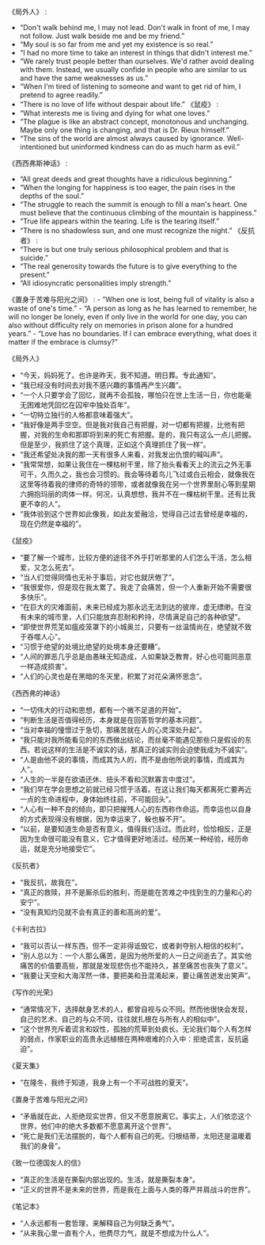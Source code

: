 《局外人》 :
- “Don't walk behind me, I may not lead. Don't walk in front of me, I may not follow. Just walk beside me and be my friend.”
- “My soul is so far from me and yet my existence is so real.”
- “I had no more time to take an interest in things that didn't interest me.”
- “We rarely trust people better than ourselves. We'd rather avoid dealing with them. Instead, we usually confide in people who are similar to us and have the same weaknesses as us.”
- “When I'm tired of listening to someone and want to get rid of him, I pretend to agree readily.”
- “There is no love of life without despair about life.”
《鼠疫》 :
- “What interests me is living and dying for what one loves.”
- “The plague is like an abstract concept, monotonous and unchanging. Maybe only one thing is changing, and that is Dr. Rieux himself.”
- “The sins of the world are almost always caused by ignorance. Well-intentioned but uninformed kindness can do as much harm as evil.”

《西西弗斯神话》 :
- “All great deeds and great thoughts have a ridiculous beginning.”
- “When the longing for happiness is too eager, the pain rises in the depths of the soul.”
- “The struggle to reach the summit is enough to fill a man's heart. One must believe that the continuous climbing of the mountain is happiness.”
- “True life appears within the tearing. Life is the tearing itself.”
- “There is no shadowless sun, and one must recognize the night.”
《反抗者》 :
- “There is but one truly serious philosophical problem and that is suicide.”
- “The real generosity towards the future is to give everything to the present.”
- “All idiosyncratic personalities imply strength.”

《置身于苦难与阳光之间》 :
    - “When one is lost, being full of vitality is also a waste of one's time.”
    - “A person as long as he has learned to remember, he will no longer be lonely, even if only live in the world for one day, you can also without difficulty rely on memories in prison alone for a hundred years.”
    - “Love has no boundaries. If I can embrace everything, what does it matter if the embrace is clumsy?”

《局外人》
- “今天，妈妈死了。也许是昨天，我不知道。明日葬。专此通知”。
- “我已经没有时间去对我不感兴趣的事情再产生兴趣”。
- “一个人只要学会了回忆，就再不会孤独，哪怕只在世上生活一日，你也能毫无困难地凭回忆在囚牢中独处百年”。
- “一切特立独行的人格都意味着强大”。
- “我好像是两手空空。但是我对我自己有把握，对一切都有把握，比他有把握，对我的生命和那即将到来的死亡有把握。是的，我只有这么一点儿把握。但是至少，我抓住了这个真理，正如这个真理抓住了我一样”。
- “我还希望处决我的那一天有很多人来看，对我发出仇恨的喊叫声”。
- “我常常想，如果让我住在一棵枯树干里，除了抬头看看天上的流云之外无事可干，久而久之，我也会习惯的。我会等待着鸟儿飞过或白云相会，就像我在这里等待着我的律师的奇特的领带，或者就像我在另一个世界里耐心等到星期六拥抱玛丽的肉体一样。何况，认真想想，我并不在一棵枯树干里。还有比我更不幸的人”。
- “我体验到这个世界如此像我，如此友爱融洽，觉得自己过去曾经是幸福的，现在仍然是幸福的”。

《鼠疫》
- “要了解一个城市，比较方便的途径不外乎打听那里的人们怎么干活，怎么相爱，又怎么死去”。
- “当人们觉得同情也无补于事后，对它也就厌倦了”。
- “我很爱你，但是现在我太累了。我走了会痛苦，但一个人重新开始不需要很多快乐”。
- “在巨大的灾难面前，未来已经成为那永远无法到达的彼岸，虚无缥缈。在没有未来的城市里，人们只能放弃忍耐和矜持，尽情满足自己的各种欲望”。
- “即使世界荒芜如瘟疫笼罩下的小城奥兰，只要有一丝温情尚在，绝望就不致于吞噬人心”。
- “习惯于绝望的处境比绝望的处境本身还要糟”。
- “人间的罪恶几乎总是由愚昧无知造成，人如果缺乏教育，好心也可能同恶意一样造成损害”。
- “人们的心灵也是在黑暗的冬天里，积累了对花朵满怀思念”。

《西西弗的神话》
- “一切伟大的行动和思想，都有一个微不足道的开始”。
- “判断生活是否值得经历，本身就是在回答哲学的基本问题”。
- “当对幸福的憧憬过于急切，那痛苦就在人的心灵深处升起”。
- “我只能对我所能看见的的东西做出结论，而丝毫不能遇见那些只是假设的东西。若说这样的生活是不诚实的话，那真正的诚实则会迫使我成为不诚实”。
- “人是由他不说的事情，而成其为人的，而不是由他所说的事情，而成其为人”。
- “人生的一半是在欲语还休、扭头不看和沉默寡言中度过”。
- “我们早在学会思想之前就已经习惯于活着。在这让我们每天都离死亡要再近一点的生命进程中，身体始终往前，不可能回头”。
- “人心有一种不良的倾向，即只把摧残人心的东西称作命运。而幸运也以自身的方式表现得没有根据，因为幸运来了，躲也躲不开”。
- “以前，是要知道生命是否有意义，值得我们活过。而此时，恰恰相反，正是因为生命很可能没有意义，它才值得更好地活过。经历某一种经验，经历命运，就是充分地接受它”。

《反抗者》
- “我反抗，故我在”。
- “真正的救赎，并不是厮杀后的胜利，而是能在苦难之中找到生的力量和心的安宁”。
- “没有真知灼见就不会有真正的善和高尚的爱”。

《卡利古拉》
- “我可以否认一样东西，但不一定非得诋毁它，或者剥夺别人相信的权利”。
- “别人总以为：一个人那么痛苦，是因为他所爱的人一日之间逝去了。其实他痛苦的价值要高些，那就是发现悲伤也不能持久，甚至痛苦也丧失了意义”。
- “我要让天空和大海浑然一体，要把美和丑混淆起来，要让痛苦迸发出笑声”。

《写作的光荣》
- “通常情况下，选择献身艺术的人，都曾自视与众不同。然而他很快会发现，自己的艺术、自己的与众不同，往往就扎根在与所有人的相似中”。
- “这个世界充斥着谎言和奴性，孤独的荒草到处疯长。无论我们每个人有怎样的弱点，作家职业的高贵永远植根在两种艰难的介入中：拒绝谎言，反抗逼迫”。

《夏天集》
- “在隆冬，我终于知道，我身上有一个不可战胜的夏天”。

《置身于苦难与阳光之间》
- “矛盾就在此，人拒绝现实世界，但又不愿意脱离它。事实上，人们依恋这个世界，他们中的绝大多数都不愿意离开这个世界”。
- “死亡是我们无法摆脱的，每个人都有自己的死。归根结蒂，太阳还是温暖着我们的身骨”。

《致一位德国友人的信》
- “真正的生活是在撕裂内部出现的。生活，就是撕裂本身”。
- “正义的世界不是未来的世界，而是我在上面与人类的尊严并肩战斗的世界”。

《笔记本》
- “人永远都有一套哲理，来解释自己为何缺乏勇气”。
- “从来我心里一直有个人，他费尽力气，就是不想成为什么人”。
